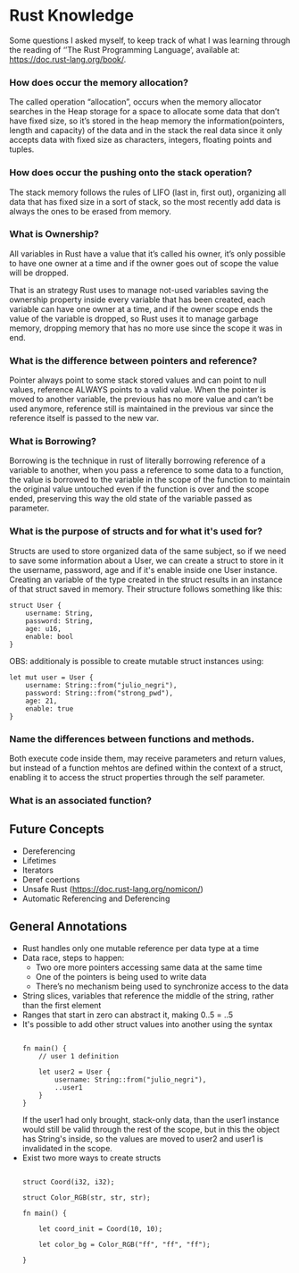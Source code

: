 # Rust Knowledge

Some questions I asked myself, to keep track of what I was learning through the reading of ‘’The Rust Programming Language’, available at: https://doc.rust-lang.org/book/.

### How does occur the memory allocation?

The called operation “allocation”, occurs when the memory allocator searches in the Heap storage for a space
to allocate some data that don’t have fixed size, so it’s stored in the heap memory the information(pointers, length and capacity)
of the data and in the stack the real data since it only accepts data with fixed size as characters, integers, floating points and tuples.

### How does occur the  pushing onto the stack operation?

The stack memory follows the rules of LIFO (last in, first out), organizing all data that has fixed size in a sort of stack, so the most recently add data is always the ones to be erased from memory.

### What is Ownership?

All variables in Rust have a value that it’s called his owner, it’s only possible to have one owner at a time and if the owner goes out of scope the value will be dropped.

That is an strategy Rust uses to manage not-used variables saving the ownership property inside every variable that has been created, each variable can have one owner at a time, and if the owner scope ends the value of the variable is dropped, so Rust uses it to manage garbage memory, dropping memory that has no more use since the scope it was in end.

### What is the difference between pointers and reference?

Pointer always point to some stack stored values and can point to null values, reference ALWAYS points to a valid value. When the pointer is moved to another variable, the previous has no more value and can’t be used anymore, reference still is maintained in the previous var since the reference itself is passed to the new var.

### What is Borrowing?

Borrowing is the technique in rust of literally borrowing reference of a variable to another, when you pass a reference to some data to a function, the value is borrowed to the variable in the scope of the function to maintain the original value untouched even if the function is over and the scope ended, preserving this way the old state of the variable passed as parameter.


### What is the purpose of structs and for what it's used for?

Structs are used to store organized data of the same subject, so if we need to save some information about a User, we can create a struct to store in it the username, password, age and if it's enable inside one User instance. Creating an variable of the type created in the struct results in an instance of that struct saved in memory. Their structure follows something like this:
```
struct User {
    username: String,
    password: String,
    age: u16,
    enable: bool
}
```
OBS: additionaly is possible to create mutable struct instances using:
```
let mut user = User {
    username: String::from("julio_negri"),
    password: String::from("strong_pwd"),
    age: 21,
    enable: true
}
```

### Name the differences between functions and methods.

Both execute code inside them, may receive parameters and return values, but instead of a function mehtos are defined within the context of a struct, enabling it to access the struct properties through the self parameter.

### What is an associated function?


## Future Concepts
- Dereferencing
- Lifetimes
- Iterators
- Deref coertions
- Unsafe Rust (https://doc.rust-lang.org/nomicon/)
- Automatic Referencing and Deferencing

## General Annotations
- Rust handles only one mutable reference per data type at a time
- Data race, steps to happen: 
    - Two ore more pointers accessing same data at the same time
    - One of the pointers is being used to write data
    - There’s no mechanism being used to synchronize access to the data
- String slices, variables that reference the middle of the string, rather than the first element
- Ranges that start in zero can abstract it, making 0..5 = ..5
- It's possible to add other struct values into another using the syntax
    ```

    fn main() {
        // user 1 definition

        let user2 = User {
            username: String::from("julio_negri"),
            ..user1
        }
    }

    ```
    If the user1 had only brought, stack-only data, than the user1 instance would still be valid
    through the rest of the scope, but in this the object has String's inside, so the values are
    moved to user2 and user1 is invalidated in the scope.
- Exist two more ways to create structs
    ```

    struct Coord(i32, i32);

    struct Color_RGB(str, str, str);

    fn main() {

        let coord_init = Coord(10, 10);

        let color_bg = Color_RGB("ff", "ff", "ff");

    }

    ```


